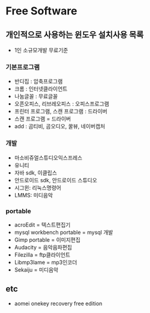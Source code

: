 # Free Software

<!--
description = 조금 오래된 자료
tag = it, pc, free software
-->

## 개인적으로 사용하는 윈도우 설치사용 목록

- 1인 소규모개발 무료기준

### 기본프로그램

- 반디집 : 압축프로그램
- 크롬 : 인터넷클라이언트
- 나눔글꼴 : 무료글꼴
- 오픈오피스, 리브레오피스 : 오피스프로그램
- 프린터 프로그램, 스캔 프로그램 : 드라이버
- 스캔 프로그램 = 드라이버
- add : 곰티비, 곰오디오, 꿀뷰, 네이버캡처

### 개발

- 마소비쥬얼스튜디오익스프레스
- 유니티
- 자바 sdk, 이클립스
- 안드로이드 sdk, 안드로이드 스튜디오
- 시그윈: 리눅스명령어
- LMMS: 미디음악

### portable

- acroEdit = 텍스트편집기
- mysql workbench portable = mysql 개발
- Gimp portable = 이미지편집
- Audacity = 음악음파편집
- Filezilla = ftp클라이언트
- Libmp3lame = mp3인코더
- Sekaiju = 미디음악

## etc
- aomei onekey recovery free edition
